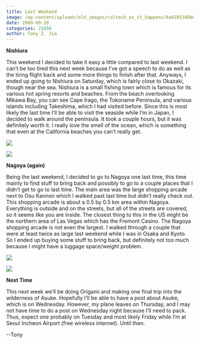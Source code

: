 ```yaml
---
title: Last Weekend
image: /wp-content/uploads/old_images/caltech_as_it_happens/6a0105349b8251970b0120a5846ad9970b.jpg
date: 2009-09-20
categories: 21656
author: Tony Z. Jia
---
```


**Nishiura**

This weekend I decided to take it easy a little compared to last weekend. I can’t be too tired this next week because I’ve got a speech to do as well as the tiring flight back and some more things to finish after that. Anyways, I ended up going to Nishiura on Saturday, which is fairly close to Okazaki, though near the sea. Nishiura is a small fishing town which is famous for its various hot spring resorts and beaches. From the beach overlooking Mikawa Bay, you can see Cape Irago, the Tokoname Peninsula, and various islands including Takeshima, which I had visited before. Since this is most likely the last time I’ll be able to visit the seaside while I’m in Japan, I decided to walk around the peninsula. It took a couple hours, but it was definitely worth it. I really love the smell of the ocean, which is something that even at the California beaches you can’t really get. 

![](/old_images/caltech_as_it_happens/6a0105349b8251970b0120a5846b15970b.jpg)

![](/old_images/caltech_as_it_happens/6a0105349b8251970b0120a5dae598970c.jpg)

**Nagoya (again)**

Being the last weekend, I decided to go to Nagoya one last time, this time mainly to find stuff to bring back and possibly to go to a couple places that I didn’t get to go to last time. The main area was the large shopping arcade next to Osu Kannon which I walked past last time but didn’t really check out. This shopping arcade is about a 0.5 by 0.5 km area within Nagoya. Everything is outside and on the streets, but all of the streets are covered, so it seems like you are inside. The closest thing to this in the US might be the northern area of Las Vegas which has the Fremont Casino. The Nagoya shopping arcade is not even the largest. I walked through a couple that were at least twice as large last weekend while I was in Osaka and Kyoto. So I ended up buying some stuff to bring back, but definitely not too much because I might have a luggage space/weight problem.


![](/old_images/caltech_as_it_happens/6a0105349b8251970b0120a5dae5eb970c.jpg)

![](/old_images/caltech_as_it_happens/6a0105349b8251970b0120a5dae602970c.jpg)

**Next Time**

This next week we’ll be doing Origami and making one final trip into the wilderness of Asuke. Hopefully I’ll be able to have a post about Asuke, which is on Wednesday. However, my plane leaves on Thursday, and I may not have time to do a post on Wednesday night because I’ll need to pack. Thus, expect one probably on Tuesday and most likely Friday while I’m at Seoul Incheon Airport (free wireless internet). Until then.

--Tony

